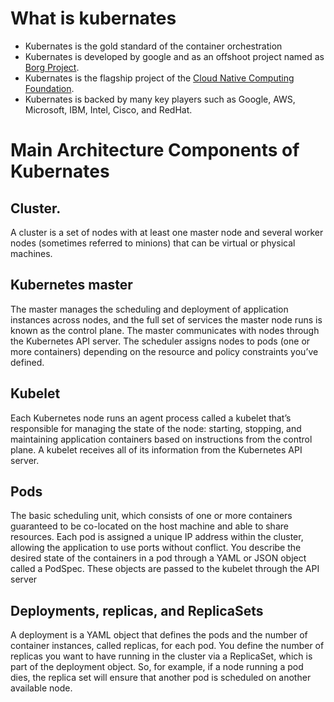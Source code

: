 # What is kubernates

* Kubernates is the gold standard of the container orchestration
* Kubernates is developed by google and as an offshoot project named as [Borg Project](https://kubernetes.io/blog/2015/04/borg-predecessor-to-kubernetes/).
* Kubernates is the flagship project of the [Cloud Native Computing Foundation](https://www.cncf.io/).
* Kubernates is backed by many key players such as Google, AWS, Microsoft, IBM, Intel, Cisco, and RedHat.

# Main Architecture Components of Kubernates

## Cluster. 
A cluster is a set of nodes with at least one master node and several worker nodes (sometimes referred to minions) that can be virtual or physical machines.

## Kubernetes master 
The master manages the scheduling and deployment of application instances across nodes, and the full set of services the master node runs is known as the control plane. The master communicates with nodes through the Kubernetes API server. The scheduler assigns nodes to pods (one or more containers) depending on the resource and policy constraints you’ve defined.

## Kubelet
Each Kubernetes node runs an agent process called a kubelet that’s responsible for managing the state of the node: starting, stopping, and maintaining application containers based on instructions from the control plane. A kubelet receives all of its information from the Kubernetes API server.

## Pods
The basic scheduling unit, which consists of one or more containers guaranteed to be co-located on the host machine and able to share resources. Each pod is assigned a unique IP address within the cluster, allowing the application to use ports without conflict. You describe the desired state of the containers in a pod through a YAML or JSON object called a PodSpec. These objects are passed to the kubelet through the API server

## Deployments, replicas, and ReplicaSets
A deployment is a YAML object that defines the pods and the number of container instances, called replicas, for each pod. You define the number of replicas you want to have running in the cluster via a ReplicaSet, which is part of the deployment object. So, for example, if a node running a pod dies, the replica set will ensure that another pod is scheduled on another available node.

